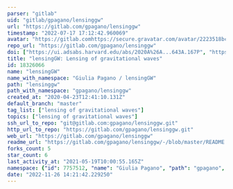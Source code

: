 ```yaml
---
parser: "gitlab"
uid: "gitlab/gpagano/lensinggw"
url: "https://gitlab.com/gpagano/lensinggw"
timestamp: "2022-07-17 17:12:42.960069"
avatar: "https://gitlab.comhttps://secure.gravatar.com/avatar/2223518bc409d5c15fdca2f6b5f93ed4?s=80&d=identicon"
repo_url: "https://gitlab.com/gpagano/lensinggw"
doi: ["https://ui.adsabs.harvard.edu/abs/2020A%26A...643A.167P", "https://ui.adsabs.harvard.edu/abs/2021ascl.soft02021P/abstract"]
title: "lensingGW: Lensing of gravitational waves"
id: 18326066
name: "lensingGW"
name_with_namespace: "Giulia Pagano / lensingGW"
path: "lensinggw"
path_with_namespace: "gpagano/lensinggw"
created_at: "2020-04-23T12:41:10.131Z"
default_branch: "master"
tag_list: ["lensing of gravitational waves"]
topics: ["lensing of gravitational waves"]
ssh_url_to_repo: "git@gitlab.com:gpagano/lensinggw.git"
http_url_to_repo: "https://gitlab.com/gpagano/lensinggw.git"
web_url: "https://gitlab.com/gpagano/lensinggw"
readme_url: "https://gitlab.com/gpagano/lensinggw/-/blob/master/README.rst"
forks_count: 5
star_count: 6
last_activity_at: "2021-05-19T10:00:55.165Z"
namespace: {"id": 7757512, "name": "Giulia Pagano", "path": "gpagano", "kind": "user", "full_path": "gpagano", "parent_id": null, "avatar_url": "https://secure.gravatar.com/avatar/2223518bc409d5c15fdca2f6b5f93ed4?s=80&d=identicon", "web_url": "https://gitlab.com/gpagano"}
date: "2022-11-26 14:21:42.229250"
---
```

